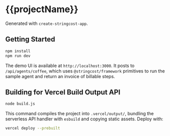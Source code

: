 # {{projectName}}

Generated with `create-stringcost-app`.

## Getting Started

```bash
npm install
npm run dev
```

The demo UI is available at `http://localhost:3000`. It posts to `/api/agents/coffee`, which uses `@stringcost/framework` primitives to run the sample agent and return an invoice of billable steps.

## Building for Vercel Build Output API

```bash
node build.js
```

This command compiles the project into `.vercel/output/`, bundling the serverless API handler with `esbuild` and copying static assets. Deploy with:

```bash
vercel deploy --prebuilt
```
